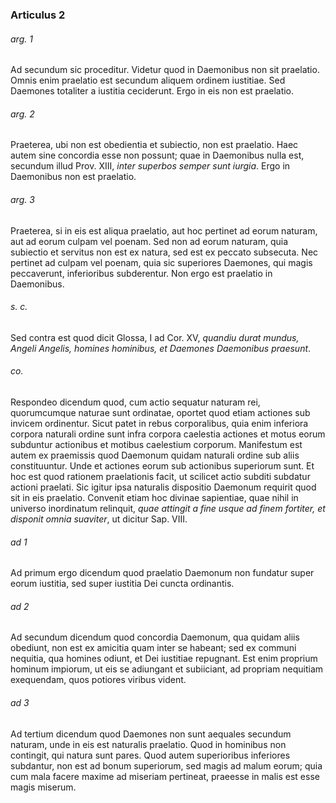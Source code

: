 ### Articulus 2

###### arg. 1
Ad secundum sic proceditur. Videtur quod in Daemonibus non sit praelatio. Omnis enim praelatio est secundum aliquem ordinem iustitiae. Sed Daemones totaliter a iustitia ceciderunt. Ergo in eis non est praelatio.

###### arg. 2
Praeterea, ubi non est obedientia et subiectio, non est praelatio. Haec autem sine concordia esse non possunt; quae in Daemonibus nulla est, secundum illud Prov. XIII, *inter superbos semper sunt iurgia*. Ergo in Daemonibus non est praelatio.

###### arg. 3
Praeterea, si in eis est aliqua praelatio, aut hoc pertinet ad eorum naturam, aut ad eorum culpam vel poenam. Sed non ad eorum naturam, quia subiectio et servitus non est ex natura, sed est ex peccato subsecuta. Nec pertinet ad culpam vel poenam, quia sic superiores Daemones, qui magis peccaverunt, inferioribus subderentur. Non ergo est praelatio in Daemonibus.

###### s. c.
Sed contra est quod dicit Glossa, I ad Cor. XV, *quandiu durat mundus, Angeli Angelis, homines hominibus, et Daemones Daemonibus praesunt*.

###### co.
Respondeo dicendum quod, cum actio sequatur naturam rei, quorumcumque naturae sunt ordinatae, oportet quod etiam actiones sub invicem ordinentur. Sicut patet in rebus corporalibus, quia enim inferiora corpora naturali ordine sunt infra corpora caelestia actiones et motus eorum subduntur actionibus et motibus caelestium corporum. Manifestum est autem ex praemissis quod Daemonum quidam naturali ordine sub aliis constituuntur. Unde et actiones eorum sub actionibus superiorum sunt. Et hoc est quod rationem praelationis facit, ut scilicet actio subditi subdatur actioni praelati. Sic igitur ipsa naturalis dispositio Daemonum requirit quod sit in eis praelatio. Convenit etiam hoc divinae sapientiae, quae nihil in universo inordinatum relinquit, *quae attingit a fine usque ad finem fortiter, et disponit omnia suaviter*, ut dicitur Sap. VIII.

###### ad 1
Ad primum ergo dicendum quod praelatio Daemonum non fundatur super eorum iustitia, sed super iustitia Dei cuncta ordinantis.

###### ad 2
Ad secundum dicendum quod concordia Daemonum, qua quidam aliis obediunt, non est ex amicitia quam inter se habeant; sed ex communi nequitia, qua homines odiunt, et Dei iustitiae repugnant. Est enim proprium hominum impiorum, ut eis se adiungant et subiiciant, ad propriam nequitiam exequendam, quos potiores viribus vident.

###### ad 3
Ad tertium dicendum quod Daemones non sunt aequales secundum naturam, unde in eis est naturalis praelatio. Quod in hominibus non contingit, qui natura sunt pares. Quod autem superioribus inferiores subdantur, non est ad bonum superiorum, sed magis ad malum eorum; quia cum mala facere maxime ad miseriam pertineat, praeesse in malis est esse magis miserum.


